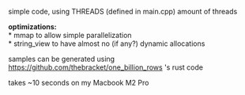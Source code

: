 simple code, using THREADS (defined in main.cpp) amount of threads

**optimizations:**  
    * mmap to allow simple parallelization  
    * string_view to have almost no (if any?) dynamic allocations  

samples can be generated using https://github.com/thebracket/one_billion_rows 's rust code

takes ~10 seconds on my Macbook M2 Pro
